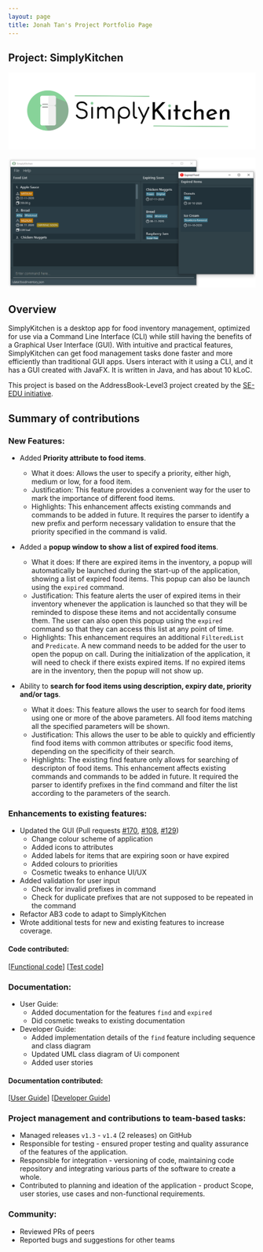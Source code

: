 ```yaml
---
layout: page
title: Jonah Tan's Project Portfolio Page
---
```


## Project: SimplyKitchen

![Application Logo](../images/Logo.png)

![SimplyKitchen UI](../images/Ui.png)

## Overview

SimplyKitchen is a desktop app for food inventory management, optimized for use via a Command Line Interface (CLI) while still having the benefits of a Graphical User Interface (GUI). With intuitive and practical features, SimplyKitchen can get food management tasks done faster and more efficiently than traditional GUI apps.
Users interact with it using a CLI, and it has a GUI created with JavaFX. It is written in Java, and has about 10 kLoC.

This project is based on the AddressBook-Level3 project created by the [SE-EDU initiative](https://se-education.org/).

## Summary of contributions

### New Features:

  * Added **Priority attribute to food items**.
    * What it does: Allows the user to specify a priority, either high, medium or low, for a food item.
    * Justification: This feature provides a convenient way for the user to mark the importance of different food items.
    * Highlights: This enhancement affects existing commands and commands to be added in future. It requires the parser to identify a new prefix and perform necessary validation to ensure that the priority specified in the command is valid.

  * Added a **popup window to show a list of expired food items**.
    * What it does: If there are expired items in the inventory, a popup will automatically be launched during the start-up of the application, showing a list of expired food items. This popup can also be launch using the `expired` command.
    * Justification: This feature alerts the user of expired items in their inventory whenever the application is launched so that they will be reminded to dispose these items and not accidentally consume them. The user can also open this popup using the `expired` command so that they can access this list at any point of time.
    * Highlights: This enhancement requires an additional `FilteredList` and `Predicate`. A new command needs to be added for the user to open the popup on call. During the initialization of the application, it will need to check if there exists expired items. If no expired items are in the inventory, then the popup will not show up. 

  * Ability to **search for food items using description, expiry date, priority and/or tags**.
    * What it does: This feature allows the user to search for food items using one or more of the above parameters. All food items matching all the specified parameters will be shown.
    * Justification: This allows the user to be able to quickly and efficiently find food items with common attributes or specific food items, depending on the specificity of their search. 
    * Highlights: The existing find feature only allows for searching of descripton of food items. This enhancement affects existing commands and commands to be added in future. It required the parser to identify prefixes in the find command and filter the list according to the parameters of the search.

### Enhancements to existing features:

  * Updated the GUI (Pull requests [\#170](https://github.com/AY2021S1-CS2103T-F13-4/tp/pull/170), [\#108](https://github.com/AY2021S1-CS2103T-F13-4/tp/pull/108), [\#129](https://github.com/AY2021S1-CS2103T-F13-4/tp/pull/129))
    * Change colour scheme of application
    * Added icons to attributes
    * Added labels for items that are expiring soon or have expired
    * Added colours to priorities
    * Cosmetic tweaks to enhance UI/UX
  * Added validation for user input
    * Check for invalid prefixes in command
    * Check for duplicate prefixes that are not supposed to be repeated in the command 
  * Refactor AB3 code to adapt to SimplyKitchen  
  * Wrote additional tests for new and existing features to increase coverage.

#### Code contributed: 
[[Functional code](https://nus-cs2103-ay2021s1.github.io/tp-dashboard/#breakdown=true&search=jonahtanjz&sort=groupTitle&sortWithin=title&since=2020-08-14&timeframe=commit&mergegroup=&groupSelect=groupByRepos&checkedFileTypes=docs~functional-code~test-code~other&tabOpen=true&tabType=authorship&zFR=false&until=2020-11-04&tabAuthor=jonahtanjz&tabRepo=AY2021S1-CS2103T-F13-4%2Ftp%5Bmaster%5D&authorshipIsMergeGroup=false&authorshipFileTypes=functional-code)] [[Test code](https://nus-cs2103-ay2021s1.github.io/tp-dashboard/#breakdown=true&search=jonahtanjz&sort=groupTitle&sortWithin=title&since=2020-08-14&timeframe=commit&mergegroup=&groupSelect=groupByRepos&checkedFileTypes=docs~functional-code~test-code~other&tabOpen=true&tabType=authorship&zFR=false&until=2020-11-04&tabAuthor=jonahtanjz&tabRepo=AY2021S1-CS2103T-F13-4%2Ftp%5Bmaster%5D&authorshipIsMergeGroup=false&authorshipFileTypes=test-code)]


### Documentation:
  * User Guide:
    * Added documentation for the features `find` and `expired`
    * Did cosmetic tweaks to existing documentation
  * Developer Guide:
    * Added implementation details of the `find` feature including sequence and class diagram
    * Updated UML class diagram of Ui component
    * Added user stories

#### Documentation contributed: 
[[User Guide](https://ay2021s1-cs2103t-f13-4.github.io/tp/UserGuide.html)] [[Developer Guide](https://ay2021s1-cs2103t-f13-4.github.io/tp/DeveloperGuide.html)]

### Project management and contributions to team-based tasks:
  * Managed releases `v1.3` - `v1.4` (2 releases) on GitHub
  * Responsible for testing - ensured proper testing and quality assurance of the features of the application.
  * Responsible for integration - versioning of code, maintaining code repository and integrating various parts of the software to create a whole.
  * Contributed to planning and ideation of the application - product Scope, user stories, use cases and non-functional requirements. 

### Community:
  * Reviewed PRs of peers
  * Reported bugs and suggestions for other teams
